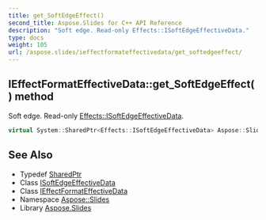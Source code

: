 ```yaml
---
title: get_SoftEdgeEffect()
second_title: Aspose.Slides for C++ API Reference
description: "Soft edge. Read-only Effects::ISoftEdgeEffectiveData."
type: docs
weight: 105
url: /aspose.slides/ieffectformateffectivedata/get_softedgeeffect/
---
```

## IEffectFormatEffectiveData::get_SoftEdgeEffect() method


Soft edge. Read-only [Effects::ISoftEdgeEffectiveData](../../../aspose.slides.effects/isoftedgeeffectivedata/).

```cpp
virtual System::SharedPtr<Effects::ISoftEdgeEffectiveData> Aspose::Slides::IEffectFormatEffectiveData::get_SoftEdgeEffect()=0
```

## See Also

* Typedef [SharedPtr](../../../system/sharedptr/)
* Class [ISoftEdgeEffectiveData](../../../aspose.slides.effects/isoftedgeeffectivedata/)
* Class [IEffectFormatEffectiveData](../)
* Namespace [Aspose::Slides](../../)
* Library [Aspose.Slides](../../../)